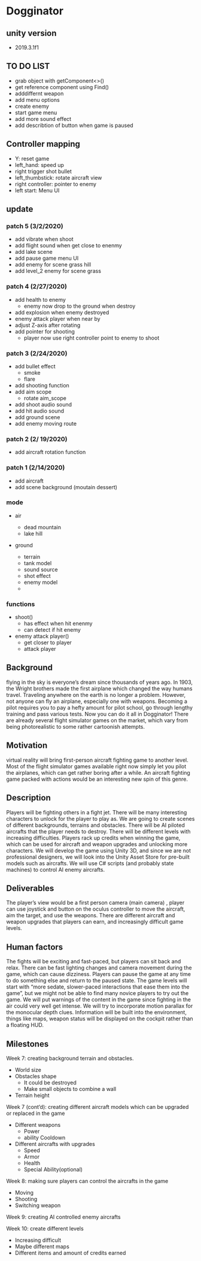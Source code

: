 # Dogginator 

## unity version
  - 2019.3.1f1

## TO DO LIST
  - grab object with getComponent<>()
  - get reference component using Find()
  - adddiffernt weapon
  - add menu options
  - create enemy
  - start game menu
  - add more sound effect
  - add describtion of button when game is paused
  


## Controller mapping           
  - Y:                  reset game
  - left_hand:          speed up
  - right trigger       shot bullet
  - left_thumbstick:    rotate aircraft view
  - right controller:   pointer to enemy
  - left start:         Menu UI

## update 

### patch 5 (3/2/2020)
  - add vibrate when shoot
  - add flight sound when get close to enenmy
  - add lake scene
  - add pause game menu UI
  - add enemy for scene grass hill
  - add level_2 enemy for scene grass

### patch 4 (2/27/2020)
  - add health to enemy
    - enemy now drop to the ground when destroy
  - add explosion when enemy destroyed 
  - enemy attack player when near by
  - adjust Z-axis after rotating
  - add pointer for shooting
    - player now use right controller point to enemy to shoot
  

### patch 3 (2/24/2020)
  - add bullet effect
    - smoke
    - flare
  - add shooting function
  - add aim scope
    - rotate aim_scope
  - add shoot audio sound
  - add hit audio sound
  - add ground scene
  - add enemy moving route
 
### patch 2 (2/ 19/2020)
  - add aircraft rotation function
 
### patch 1 (2/14/2020)
  - add aircraft
  - add scene background (moutain dessert)
  
### mode
  - air 
    - dead mountain
    - lake hill
  
  - ground
    - terrain
    - tank model
    - sound source
    - shot effect
    - enemy model 
    - 


### functions
  - shoot()
    - has effect when hit enenmy
    - can detect if hit enemy
  - enemy attack player()
    - get closer to player
    - attack player
   


## Background 
flying in the sky is everyone’s dream since thousands of years ago. In 1903, the Wright brothers made the first airplane which changed the way humans travel. Traveling anywhere on the earth is no longer a problem. 
However, not anyone can fly an airplane, especially one with weapons. Becoming a pilot requires you to pay a hefty amount for pilot school, go through lengthy training and pass various tests. Now you can do it all in Dogginator!
There are already several flight simulator games on the market, which vary from being photorealistic to some rather cartoonish attempts.

## Motivation
virtual reality will bring first-person aircraft fighting game to another level. Most of the flight simulator games available right now simply let you pilot the airplanes, which can get rather boring after a while. An aircraft fighting game packed with actions would be an interesting new spin of this genre. 

## Description
Players will be fighting others in a fight jet. There will be many interesting characters to unlock for the player to play as. We are going to create scenes of different backgrounds, terrains and obstacles. There will be AI piloted aircrafts that the player needs to destroy. There will be different levels with increasing difficulties. Players rack up credits when winning the game, which can be used for aircraft and weapon upgrades and unlocking more characters. 
We will develop the game using Unity 3D, and since we are not professional designers, we will look into the Unity Asset Store for pre-built models such as aircrafts. We will use C# scripts (and probably state machines) to control AI enemy aircrafts.

## Deliverables
The player’s view would be a first person camera (main camera) , player can use joystick and button on the oculus controller to move the aircraft, aim the target, and use the weapons. There are different aircraft and weapon upgrades that players can earn, and increasingly difficult game levels. 

## Human factors
The fights will be exciting and fast-paced, but players can sit back and relax. There can be fast lighting changes and camera movement during the game, which can cause dizziness. 
Players can pause the game at any time to do something else and return to the paused state. The game levels will start with “more sedate, slower-paced interactions that ease them into the game”, but we might not be able to find many novice players to try out the game. We will put warnings of the content in the game since fighting in the air could very well get intense. 
We will try to incorporate motion parallax for the monocular depth clues. Information will be built into the environment, things like maps, weapon status will be displayed on the cockpit rather than a floating HUD.

## Milestones
Week 7: creating background terrain and obstacles.
  - World size
  - Obstacles shape
    - It could be destroyed
    - Make small objects to combine a wall
  - Terrain height

Week 7 (cont’d): creating different aircraft models which can be upgraded or replaced in the game
  - Different weapons
    - Power
    - ability Cooldown
  - Different aircrafts with upgrades
    - Speed
    - Armor 
    - Health
    - Special Ability(optional)

Week 8: making sure players can control the aircrafts in the game
  - Moving
  - Shooting
  - Switching weapon

Week 9: creating AI controlled enemy aircrafts

Week 10: create different levels
  - Increasing difficult
  - Maybe different maps
  - Different items and amount of credits earned
